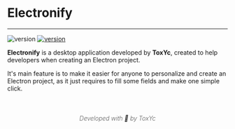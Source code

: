 # Electronify

***

![version](https://img.shields.io/badge/version-1.0.0-B38F00?style=for-the-badge)
[![version](https://img.shields.io/badge/developed-ToxYc-purple?style=for-the-badge)](https://github.com/srtoxyc)

**Electronify** is a desktop application developed by **ToxYc**, created to help developers when creating an Electron project.

It's main feature is to make it easier for anyone to personalize and create an Electron project, as it just requires to fill some fields and make one simple click.

<br>

<h5 align="center" style="font-weight: 200;">Developed with &#x1F49B; by ToxYc</h5>
